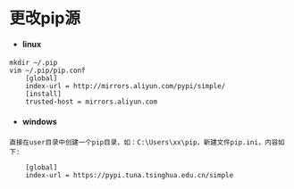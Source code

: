 # 更改pip源





* #### linux

```shell
mkdir ~/.pip 
vim ~/.pip/pip.conf
	[global]
	index-url = http://mirrors.aliyun.com/pypi/simple/
	[install]
	trusted-host = mirrors.aliyun.com
```

* #### windows

```shell
直接在user目录中创建一个pip目录，如：C:\Users\xx\pip，新建文件pip.ini，内容如下:

	[global]
	index-url = https://pypi.tuna.tsinghua.edu.cn/simple
```


